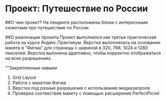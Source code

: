 # Проект: Путешествие по России
##О чем проект?
На лендинге расположены блоки с интересными сюжетами про путешествие по России.

##О реализации проекта
Проект выполнялся как третья практическая работа на курсе Яндекс.Практикум.
Верстка выполнялась на основании макета в "Фигма"  для страницы с шириной в 320, 768, 1024 и 1280 пикселей.
Верстка выпонена адаптивно, чтобы корректно отображаться на всех разрешениях.

""Закрепленные навыки
1. Grid Layout
2. Работа с макетом Фигма
3. Верстка под разные разрешения с использвание медиазапроов
4. Проверка соотвествие макету с помощью расширения PerfectPicxel
